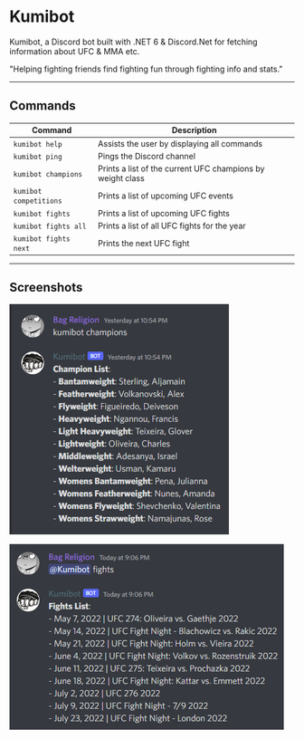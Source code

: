 # Kumibot
Kumibot, a Discord bot built with .NET 6 & Discord.Net for fetching information about UFC & MMA etc.

"Helping fighting friends find fighting fun through fighting info and stats."

---

## Commands
| Command                | Description                                  |
|------------------------|----------------------------------------------|
| `kumibot help`         | Assists the user by displaying all commands  |
| `kumibot ping`         | Pings the Discord channel                    |
| `kumibot champions`    | Prints a list of the current UFC champions by weight class |
| `kumibot competitions` | Prints a list of upcoming UFC events         |
| `kumibot fights`       | Prints a list of upcoming UFC fights         |
| `kumibot fights all`   | Prints a list of all UFC fights for the year |
| `kumibot fights next`  | Prints the next UFC fight                    |

---

## Screenshots

![image](/Documentation/Images/champions.png)

![image](/Documentation/Images/fights.png)
